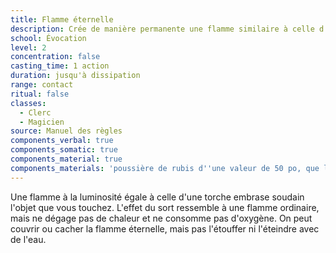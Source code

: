 ```yaml
---
title: Flamme éternelle
description: Crée de manière permanente une flamme similaire à celle d'une torche.
school: Évocation
level: 2
concentration: false
casting_time: 1 action
duration: jusqu'à dissipation
range: contact
ritual: false
classes:
  - Clerc
  - Magicien
source: Manuel des règles
components_verbal: true
components_somatic: true
components_material: true
components_materials: 'poussière de rubis d''une valeur de 50 po, que le sort consume'
---
```

Une flamme à la luminosité égale à celle d'une torche embrase soudain l'objet que vous touchez. L'effet du sort ressemble à une flamme ordinaire, mais ne dégage pas de chaleur et ne consomme pas d'oxygène. On peut couvrir ou cacher la flamme éternelle, mais pas l'étouffer ni l'éteindre avec de l'eau.
